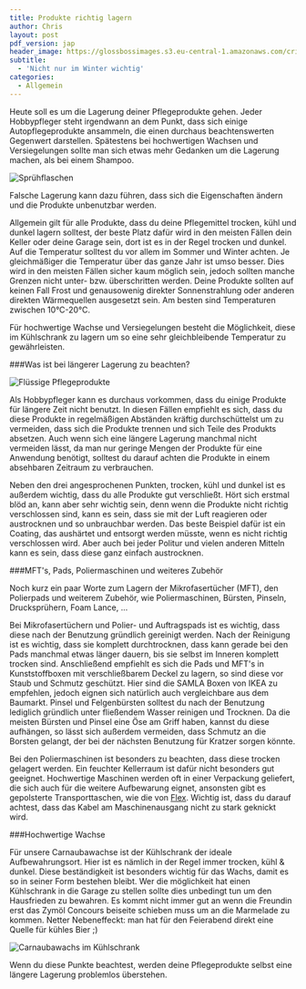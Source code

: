 ```yaml
---
title: Produkte richtig lagern
author: Chris
layout: post
pdf_version: jap
header_image: https://glossbossimages.s3.eu-central-1.amazonaws.com/criz/produkte-lagern/DSC_0014.jpg
subtitle:
  - 'Nicht nur im Winter wichtig'
categories:
  - Allgemein
---
```




Heute soll es um die Lagerung deiner Pflegeprodukte gehen. Jeder Hobbypfleger steht irgendwann an dem Punkt, dass sich einige Autopflegeprodukte ansammeln, die einen durchaus beachtenswerten Gegenwert darstellen. 
Spätestens bei hochwertigen Wachsen und Versiegelungen sollte man sich etwas mehr Gedanken um die Lagerung machen, als bei einem Shampoo.

![Sprühflaschen](https://glossbossimages.s3.eu-central-1.amazonaws.com/criz/produkte-lagern/DSC_0003.jpg)

Falsche Lagerung kann dazu führen, dass sich die Eigenschaften ändern und die Produkte unbenutzbar werden.

Allgemein gilt für alle Produkte, dass du deine Pflegemittel trocken, kühl und dunkel lagern solltest, der beste Platz dafür wird in den meisten Fällen dein Keller oder deine Garage sein, dort ist es in der Regel trocken und dunkel. 
Auf die Temperatur solltest du vor allem im Sommer und Winter achten. 
Je gleichmäßiger die Temperatur über das ganze Jahr ist umso besser. Dies wird in den meisten Fällen sicher kaum möglich sein, jedoch sollten manche Grenzen nicht unter- bzw. überschritten werden.
Deine Produkte sollten auf keinen Fall Frost und genausowenig direkter Sonnenstrahlung oder anderen direkten Wärmequellen ausgesetzt sein. 
Am besten sind Temperaturen zwischen 10°C-20°C. 

Für hochwertige Wachse und Versiegelungen besteht die Möglichkeit, diese im Kühlschrank zu lagern um so eine sehr gleichbleibende Temperatur zu gewährleisten.

###Was ist bei längerer Lagerung zu beachten?

![Flüssige Pflegeprodukte](https://glossbossimages.s3.eu-central-1.amazonaws.com/criz/produkte-lagern/DSC_0014.jpg)

Als Hobbypfleger kann es durchaus vorkommen, dass du einige Produkte für längere Zeit nicht benutzt.
In diesen Fällen empfiehlt es sich, dass du diese Produkte in regelmäßigen Abständen kräftig durchschüttelst um zu vermeiden, dass sich die Produkte trennen und sich Teile des Produkts absetzen.
Auch wenn sich eine längere Lagerung manchmal nicht vermeiden lässt, da man nur geringe Mengen der Produkte für eine Anwendung benötigt, solltest du darauf achten die Produkte in einem absehbaren Zeitraum zu verbrauchen.

Neben den drei angesprochenen Punkten, trocken, kühl und dunkel ist es außerdem wichtig, dass du alle Produkte gut verschließt. Hört sich erstmal blöd an, kann aber sehr wichtig sein, denn wenn die Produkte nicht richtig verschlossen sind, kann es sein, dass sie mit der Luft reagieren oder austrocknen und so unbrauchbar werden. Das beste Beispiel dafür ist ein Coating, das aushärtet und entsorgt werden müsste, wenn es nicht richtig verschlossen wird. Aber auch bei jeder Politur und vielen anderen Mitteln kann es sein, dass diese ganz einfach austrocknen. 

###MFT's, Pads, Poliermaschinen und weiteres Zubehör

Noch kurz ein paar Worte zum Lagern der Mikrofasertücher (MFT), den Polierpads und weiterem Zubehör, wie Poliermaschinen, Bürsten, Pinseln, Drucksprühern, Foam Lance, ...

Bei Mikrofasertüchern und Polier- und Auftragspads ist es wichtig, dass diese nach der Benutzung gründlich gereinigt werden. Nach der Reinigung ist es wichtig, dass sie komplett durchtrocknen, dass kann gerade bei den Pads manchmal etwas länger dauern, bis sie selbst im Inneren komplett trocken sind.
Anschließend empfiehlt es sich die Pads und MFT's in Kunststoffboxen mit verschließbarem Deckel zu lagern, so sind diese vor Staub und Schmutz geschützt. Hier sind die SAMLA Boxen von IKEA zu empfehlen, jedoch eignen sich natürlich auch vergleichbare aus dem Baumarkt.
Pinsel und Felgenbürsten solltest du nach der Benutzung lediglich gründlich unter fließendem Wasser reinigen und Trocknen. Da die meisten Bürsten und Pinsel eine Öse am Griff haben, kannst du diese aufhängen, so lässt sich außerdem vermeiden, dass Schmutz an die Borsten gelangt, der bei der nächsten Benutzung für Kratzer sorgen könnte.

Bei den Poliermaschinen ist besonders zu beachten, dass diese trocken gelagert werden. Ein feuchter Kellerraum ist dafür nicht besonders gut geeignet. Hochwertige Maschinen werden oft in einer Verpackung geliefert, die sich auch für die weitere Aufbewarung eignet, ansonsten gibt es gepolsterte Transporttaschen, wie die von [Flex](http://www.lupus-autopflege.de/Flex-Transporttasche). Wichtig ist, dass du darauf achtest, dass das Kabel am Maschinenausgang nicht zu stark geknickt wird.

###Hochwertige Wachse

Für unsere Carnaubawachse ist der Kühlschrank der ideale Aufbewahrungsort. Hier ist es nämlich in der Regel immer trocken, kühl & dunkel. Diese beständigkeit ist besonders wichtig für das Wachs, damit es so in seiner Form bestehen bleibt. Wer die möglichkeit hat einen Kühlschrank in die Garage zu stellen sollte dies unbedingt tun um den Hausfrieden zu bewahren. Es kommt nicht immer gut an wenn die Freundin erst das Zymöl Concours beiseite schieben muss um an die Marmelade zu kommen. Netter Nebeneffeckt: man hat für den Feierabend direkt eine Quelle für kühles Bier ;)

![Carnaubawachs im Kühlschrank](https://glossbossimages.s3.eu-central-1.amazonaws.com/marvin/sonstige/IMG_3661.jpg)

Wenn du diese Punkte beachtest, werden deine Pflegeprodukte selbst eine längere Lagerung problemlos überstehen.
